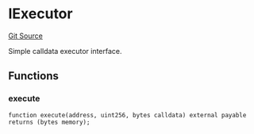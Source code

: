 # IExecutor
[Git Source](https://github.com/NaniDAO/ie/blob/d47449524e79a44fee3444e5d49a8256f0cc4165/src/IE.sol)

Simple calldata executor interface.


## Functions
### execute


```solidity
function execute(address, uint256, bytes calldata) external payable returns (bytes memory);
```

